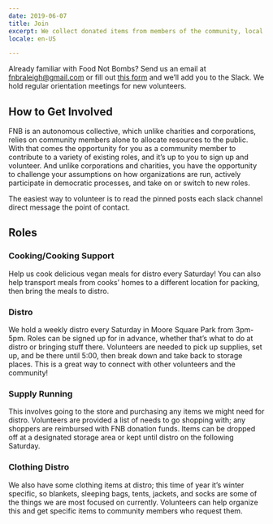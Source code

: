 ```yaml
---
date: 2019-06-07
title: Join
excerpt: We collect donated items from members of the community, local groceries and food outlets and distribute them. You can help.
locale: en-US

---
```

Already familiar with Food Not Bombs? Send us an email at fnbraleigh@gmail.com or fill out [this form](https://docs.google.com/forms/d/1TUPZ59twW5fdEICkD4JJlhRbLS2bN_VBJUMXUnNEJCA/) and we’ll add you to the Slack. We hold regular orientation meetings for new volunteers.

## How to Get Involved

FNB is an autonomous collective, which unlike charities and corporations, relies on community members alone to allocate resources to the public. With that comes the opportunity for you as a community member to contribute to a variety of existing roles, and it’s up to you to sign up and volunteer. And unlike corporations and charities, you have the opportunity to challenge your assumptions on how organizations are run, actively participate in democratic processes, and take on or switch to new roles.

The easiest way to volunteer is to read the pinned posts each slack channel direct message the point of contact.

## Roles

### Cooking/Cooking Support

Help us cook delicious vegan meals for distro every Saturday! You can also help transport meals from cooks’ homes to a different location for packing, then bring the meals to distro.

### Distro

We hold a weekly distro every Saturday in Moore Square Park from 3pm-5pm. Roles can be signed up for in advance, whether that’s what to do at distro or bringing stuff there. Volunteers are needed to pick up supplies, set up, and be there until 5:00, then break down and take back to storage places. This is a great way to connect with other volunteers and the community!

### Supply Running

This involves going to the store and purchasing any items we might need for distro. Volunteers are provided a list of needs to go shopping with; any shoppers are reimbursed with FNB donation funds. Items can be dropped off at a designated storage area or kept until distro on the following Saturday.

### Clothing Distro

We also have some clothing items at distro; this time of year it’s winter specific, so blankets, sleeping bags, tents, jackets, and socks are some of the things we are most focused on currently. Volunteers can help organize this and get specific items to community members who request them.
